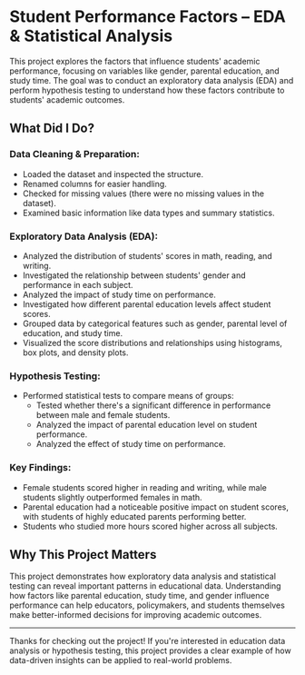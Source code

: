 # Student Performance Factors – EDA & Statistical Analysis

This project explores the factors that influence students' academic performance, focusing on variables like gender, parental education, and study time. The goal was to conduct an exploratory data analysis (EDA) and perform hypothesis testing to understand how these factors contribute to students' academic outcomes.

## What Did I Do?

### Data Cleaning & Preparation:
- Loaded the dataset and inspected the structure.
- Renamed columns for easier handling.
- Checked for missing values (there were no missing values in the dataset).
- Examined basic information like data types and summary statistics.

### Exploratory Data Analysis (EDA):
- Analyzed the distribution of students' scores in math, reading, and writing.
- Investigated the relationship between students' gender and performance in each subject.
- Analyzed the impact of study time on performance.
- Investigated how different parental education levels affect student scores.
- Grouped data by categorical features such as gender, parental level of education, and study time.
- Visualized the score distributions and relationships using histograms, box plots, and density plots.

### Hypothesis Testing:
- Performed statistical tests to compare means of groups:
  - Tested whether there's a significant difference in performance between male and female students.
  - Analyzed the impact of parental education level on student performance.
  - Analyzed the effect of study time on performance.

### Key Findings:
- Female students scored higher in reading and writing, while male students slightly outperformed females in math.
- Parental education had a noticeable positive impact on student scores, with students of highly educated parents performing better.
- Students who studied more hours scored higher across all subjects.

## Why This Project Matters

This project demonstrates how exploratory data analysis and statistical testing can reveal important patterns in educational data. Understanding how factors like parental education, study time, and gender influence performance can help educators, policymakers, and students themselves make better-informed decisions for improving academic outcomes.

---

Thanks for checking out the project! If you're interested in education data analysis or hypothesis testing, this project provides a clear example of how data-driven insights can be applied to real-world problems.
